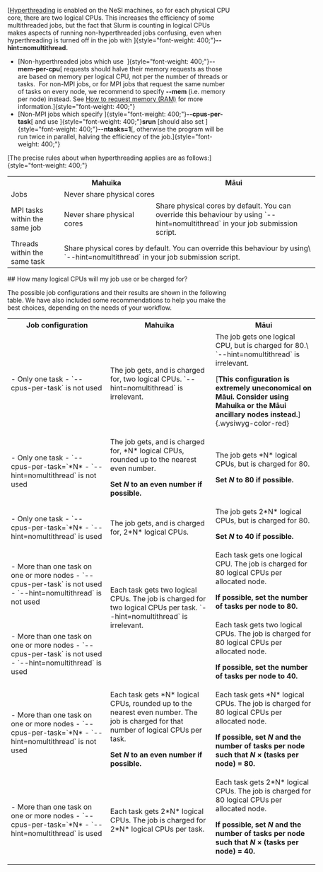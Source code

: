 [[Hyperthreading](https://en.wikipedia.org/wiki/Hyper-threading) is
enabled on the NeSI machines, so for each physical CPU core, there are
two logical CPUs. This increases the efficiency of some multithreaded
jobs, but the fact that Slurm is counting in logical CPUs makes aspects
of running non-hyperthreaded jobs confusing, even when hyperthreading is
turned off in the job with
]{style="font-weight: 400;"}**\--hint=nomultithread.**

-   [Non-hyperthreaded jobs which use
     ]{style="font-weight: 400;"}**\--mem-per-cpu**[ requests should
    halve their memory requests as those are based on memory per logical
    CPU, not per the number of threads or tasks.  For non-MPI jobs, or
    for MPI jobs that request the same number of tasks on every node, we
    recommend to specify **\--mem** (i.e. memory per node) instead. See
    [How to request memory
    (RAM)](https://support.nesi.org.nz/hc/en-gb/articles/360001108756)
    for more information.]{style="font-weight: 400;"}
-   [Non-MPI jobs which specify
    ]{style="font-weight: 400;"}**\--cpus-per-task**[ and use
    ]{style="font-weight: 400;"}**srun** [should also set
    ]{style="font-weight: 400;"}**\--ntasks=1**[, otherwise the program
    will be run twice in parallel, halving the efficiency of the
    job.]{style="font-weight: 400;"}

[The precise rules about when hyperthreading applies are as
follows:]{style="font-weight: 400;"}

<table style="width: 697px;">
<tbody>
<tr>
<th style="width: 109px;">
 

</th>
<th class="wysiwyg-text-align-center" style="width: 205px;">
Mahuika

</th>
<th class="wysiwyg-text-align-center" style="width: 376px;">
Māui

</th>
</tr>
<tr>
<td style="width: 109px;">
Jobs

</td>
<td class="wysiwyg-text-align-center" style="width: 581px;" colspan="2">
Never share physical cores

</td>
</tr>
<tr>
<td style="width: 109px;">
MPI tasks within the same job

</td>
<td class="wysiwyg-text-align-center" style="width: 205px;">
Never share physical cores

</td>
<td class="wysiwyg-text-align-center" style="width: 376px;">
Share physical cores by default. You can override this behaviour by
using `--hint=nomultithread` in your job submission script.

</td>
</tr>
<tr>
<td style="width: 109px;">
Threads within the same task

</td>
<td class="wysiwyg-text-align-center" style="width: 581px;" colspan="2">
Share physical cores by default. You can override this behaviour by
using\
`--hint=nomultithread` in your job submission script.

</td>
</tr>
</tbody>
</table>
## How many logical CPUs will my job use or be charged for?

The possible job configurations and their results are shown in the
following table. We have also included some recommendations to help you
make the best choices, depending on the needs of your workflow.

<table style="width: 697px;">
<tbody>
<tr>
<th class="wysiwyg-text-align-center" style="width: 221px;">
Job configuration

</th>
<th class="wysiwyg-text-align-center" style="width: 237px;">
Mahuika

</th>
<th class="wysiwyg-text-align-center" style="width: 232px;">
Māui

</th>
</tr>
<tr>
<td style="width: 221px;">
-   Only one task
-   `--cpus-per-task` is not used

</td>
<td class="wysiwyg-text-align-center" style="width: 237px;">
The job gets, and is charged for, two logical
CPUs. `--hint=nomultithread` is irrelevant.

</td>
<td class="wysiwyg-text-align-center" style="width: 232px;">
The job gets one logical CPU, but is charged for 80.\
`--hint=nomultithread` is irrelevant.

[**This configuration is extremely uneconomical on Māui. Consider using
Mahuika or the Māui ancillary nodes instead.**]{.wysiwyg-color-red}

</td>
</tr>
<tr>
<td style="width: 221px;">
-   Only one task
-   `--cpus-per-task=`*N*
-   `--hint=nomultithread` is not used

</td>
<td class="wysiwyg-text-align-center" style="width: 237px;">
The job gets, and is charged for, *N* logical CPUs, rounded up to the
nearest even number.

**Set *N* to an even number if possible.**

</td>
<td class="wysiwyg-text-align-center" style="width: 232px;">
The job gets *N* logical CPUs, but is charged for 80.

**Set *N* to 80 if possible.**

</td>
</tr>
<tr>
<td style="width: 221px;">
-   Only one task
-   `--cpus-per-task=`*N*
-   `--hint=nomultithread` is used

</td>
<td class="wysiwyg-text-align-center" style="width: 237px;">
The job gets, and is charged for, 2*N* logical CPUs.

</td>
<td class="wysiwyg-text-align-center" style="width: 232px;">
The job gets 2*N* logical CPUs, but is charged for 80.

**Set *N* to 40 if possible.**

</td>
</tr>
<tr>
<td style="width: 221px;">
-   More than one task on one or more nodes
-   `--cpus-per-task` is not used
-   `--hint=nomultithread` is not used

</td>
<td class="wysiwyg-text-align-center" style="width: 237px;" rowspan="2">
Each task gets two logical CPUs. The job is charged for two logical CPUs
per task. `--hint=nomultithread` is irrelevant.

 

</td>
<td class="wysiwyg-text-align-center" style="width: 232px;">
Each task gets one logical CPU. The job is charged for 80 logical CPUs
per allocated node.

**If possible, set the number of tasks per node to 80.**

</td>
</tr>
<tr>
<td style="width: 221px;">
-   More than one task on one or more nodes
-   `--cpus-per-task` is not used
-   `--hint=nomultithread` is used

</td>
<td class="wysiwyg-text-align-center" style="width: 232px;">
Each task gets two logical CPUs. The job is charged for 80 logical CPUs
per allocated node.

**If possible, set the number of tasks per node to 40.** 

</td>
</tr>
<tr>
<td style="width: 221px;">
-   More than one task on one or more nodes
-   `--cpus-per-task=`*N*
-   `--hint=nomultithread` is not used

</td>
<td class="wysiwyg-text-align-center" style="width: 237px;">
Each task gets *N* logical CPUs, rounded up to the nearest even number.
The job is charged for that number of logical CPUs per task.

**Set *N* to an even number if possible.**

</td>
<td class="wysiwyg-text-align-center" style="width: 232px;">
Each task gets *N* logical CPUs. The job is charged for 80 logical CPUs
per allocated node.

**If possible, set *N* and the number of tasks per node such that *N* ×
(tasks per node) = 80.**

</td>
</tr>
<tr>
<td style="width: 221px;">
-   More than one task on one or more nodes
-   `--cpus-per-task=`*N*
-   `--hint=nomultithread` is used

</td>
<td class="wysiwyg-text-align-center" style="width: 237px;">
Each task gets 2*N* logical CPUs. The job is charged for 2*N* logical
CPUs per task.

</td>
<td class="wysiwyg-text-align-center" style="width: 232px;">
Each task gets 2*N* logical CPUs. The job is charged for 80 logical CPUs
per allocated node.

**If possible, set *N* and the number of tasks per node such that *N* ×
(tasks per node) = 40.**

</td>
</tr>
</tbody>
</table>
 
